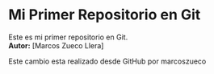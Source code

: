 # Mi Primer Repositorio en Git

Este es mi primer repositorio en Git.  
**Autor:** [Marcos Zueco Llera]

Este cambio esta realizado desde GitHub por marcoszueco
